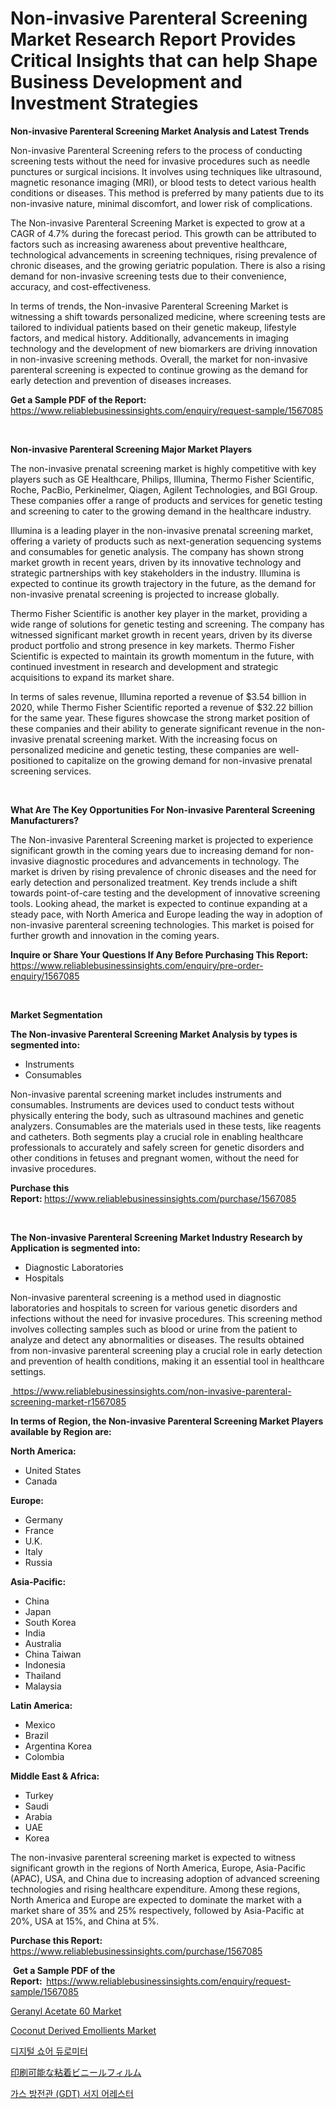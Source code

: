 <p><h1>Non-invasive Parenteral Screening Market Research Report Provides Critical Insights that can help Shape Business Development and Investment Strategies</h1></p><p><strong>Non-invasive Parenteral Screening Market Analysis and Latest Trends</strong></p>
<p><p>Non-invasive Parenteral Screening refers to the process of conducting screening tests without the need for invasive procedures such as needle punctures or surgical incisions. It involves using techniques like ultrasound, magnetic resonance imaging (MRI), or blood tests to detect various health conditions or diseases. This method is preferred by many patients due to its non-invasive nature, minimal discomfort, and lower risk of complications.</p><p>The Non-invasive Parenteral Screening Market is expected to grow at a CAGR of 4.7% during the forecast period. This growth can be attributed to factors such as increasing awareness about preventive healthcare, technological advancements in screening techniques, rising prevalence of chronic diseases, and the growing geriatric population. There is also a rising demand for non-invasive screening tests due to their convenience, accuracy, and cost-effectiveness.</p><p>In terms of trends, the Non-invasive Parenteral Screening Market is witnessing a shift towards personalized medicine, where screening tests are tailored to individual patients based on their genetic makeup, lifestyle factors, and medical history. Additionally, advancements in imaging technology and the development of new biomarkers are driving innovation in non-invasive screening methods. Overall, the market for non-invasive parenteral screening is expected to continue growing as the demand for early detection and prevention of diseases increases.</p></p>
<p><strong>Get a Sample PDF of the Report:&nbsp;</strong> <a href="https://www.reliablebusinessinsights.com/enquiry/request-sample/1567085">https://www.reliablebusinessinsights.com/enquiry/request-sample/1567085</a></p>
<p>&nbsp;</p>
<p><strong>Non-invasive Parenteral Screening Major Market Players</strong></p>
<p><p>The non-invasive prenatal screening market is highly competitive with key players such as GE Healthcare, Philips, Illumina, Thermo Fisher Scientific, Roche, PacBio, Perkinelmer, Qiagen, Agilent Technologies, and BGI Group. These companies offer a range of products and services for genetic testing and screening to cater to the growing demand in the healthcare industry.</p><p>Illumina is a leading player in the non-invasive prenatal screening market, offering a variety of products such as next-generation sequencing systems and consumables for genetic analysis. The company has shown strong market growth in recent years, driven by its innovative technology and strategic partnerships with key stakeholders in the industry. Illumina is expected to continue its growth trajectory in the future, as the demand for non-invasive prenatal screening is projected to increase globally.</p><p>Thermo Fisher Scientific is another key player in the market, providing a wide range of solutions for genetic testing and screening. The company has witnessed significant market growth in recent years, driven by its diverse product portfolio and strong presence in key markets. Thermo Fisher Scientific is expected to maintain its growth momentum in the future, with continued investment in research and development and strategic acquisitions to expand its market share.</p><p>In terms of sales revenue, Illumina reported a revenue of $3.54 billion in 2020, while Thermo Fisher Scientific reported a revenue of $32.22 billion for the same year. These figures showcase the strong market position of these companies and their ability to generate significant revenue in the non-invasive prenatal screening market. With the increasing focus on personalized medicine and genetic testing, these companies are well-positioned to capitalize on the growing demand for non-invasive prenatal screening services.</p></p>
<p>&nbsp;</p>
<p><strong>What Are The Key Opportunities For Non-invasive Parenteral Screening Manufacturers?</strong></p>
<p><p>The Non-invasive Parenteral Screening market is projected to experience significant growth in the coming years due to increasing demand for non-invasive diagnostic procedures and advancements in technology. The market is driven by rising prevalence of chronic diseases and the need for early detection and personalized treatment. Key trends include a shift towards point-of-care testing and the development of innovative screening tools. Looking ahead, the market is expected to continue expanding at a steady pace, with North America and Europe leading the way in adoption of non-invasive parenteral screening technologies. This market is poised for further growth and innovation in the coming years.</p></p>
<p><strong>Inquire or Share Your Questions If Any Before Purchasing This Report:</strong> <a href="https://www.reliablebusinessinsights.com/enquiry/pre-order-enquiry/1567085">https://www.reliablebusinessinsights.com/enquiry/pre-order-enquiry/1567085</a></p>
<p>&nbsp;</p>
<p><strong>Market Segmentation</strong></p>
<p><strong>The Non-invasive Parenteral Screening Market Analysis by types is segmented into:</strong></p>
<p><ul><li>Instruments</li><li>Consumables</li></ul></p>
<p><p>Non-invasive parental screening market includes instruments and consumables. Instruments are devices used to conduct tests without physically entering the body, such as ultrasound machines and genetic analyzers. Consumables are the materials used in these tests, like reagents and catheters. Both segments play a crucial role in enabling healthcare professionals to accurately and safely screen for genetic disorders and other conditions in fetuses and pregnant women, without the need for invasive procedures.</p></p>
<p><strong>Purchase this Report:&nbsp;</strong><a href="https://www.reliablebusinessinsights.com/purchase/1567085">https://www.reliablebusinessinsights.com/purchase/1567085</a></p>
<p>&nbsp;</p>
<p><strong>The Non-invasive Parenteral Screening Market Industry Research by Application is segmented into:</strong></p>
<p><ul><li>Diagnostic Laboratories</li><li>Hospitals</li></ul></p>
<p><p>Non-invasive parenteral screening is a method used in diagnostic laboratories and hospitals to screen for various genetic disorders and infections without the need for invasive procedures. This screening method involves collecting samples such as blood or urine from the patient to analyze and detect any abnormalities or diseases. The results obtained from non-invasive parenteral screening play a crucial role in early detection and prevention of health conditions, making it an essential tool in healthcare settings.</p></p>
<p><a href="https://www.reliablebusinessinsights.com/non-invasive-parenteral-screening-market-r1567085">&nbsp;https://www.reliablebusinessinsights.com/non-invasive-parenteral-screening-market-r1567085</a></p>
<p><strong>In terms of Region, the Non-invasive Parenteral Screening Market Players available by Region are:</strong></p>
<p>
    <p> <strong> North America: </strong>
        <ul>
            <li>United States</li>
            <li>Canada</li>
        </ul>
        </p> 
    <p> <strong> Europe: </strong>
        <ul>
            <li>Germany</li>
            <li>France</li>
            <li>U.K.</li>
            <li>Italy</li>
            <li>Russia</li>
        </ul>
        </p> 
    <p> <strong> Asia-Pacific: </strong>
        <ul>
            <li>China</li>
            <li>Japan</li>
            <li>South Korea</li>
            <li>India</li>
            <li>Australia</li>
            <li>China Taiwan</li>
            <li>Indonesia</li>
            <li>Thailand</li>
            <li>Malaysia</li>
        </ul>
        </p> 
    <p> <strong> Latin America: </strong>
        <ul>
            <li>Mexico</li>
            <li>Brazil</li>
            <li>Argentina Korea</li>
            <li>Colombia</li>
        </ul>
        </p> 
    <p> <strong> Middle East & Africa: </strong>
        <ul>
            <li>Turkey</li>
            <li>Saudi</li>
            <li>Arabia</li>
            <li>UAE</li>
            <li>Korea</li>
        </ul>
    </p>
    </p>
<p><p>The non-invasive parenteral screening market is expected to witness significant growth in the regions of North America, Europe, Asia-Pacific (APAC), USA, and China due to increasing adoption of advanced screening technologies and rising healthcare expenditure. Among these regions, North America and Europe are expected to dominate the market with a market share of 35% and 25% respectively, followed by Asia-Pacific at 20%, USA at 15%, and China at 5%.</p></p>
<p><strong>Purchase this Report: </strong><a href="https://www.reliablebusinessinsights.com/purchase/1567085">https://www.reliablebusinessinsights.com/purchase/1567085</a></p>
<p>&nbsp;<strong>Get a Sample PDF of the Report:&nbsp;&nbsp;</strong><a href="https://www.reliablebusinessinsights.com/enquiry/request-sample/1567085">https://www.reliablebusinessinsights.com/enquiry/request-sample/1567085</a></p>
<p><strong></strong></p>
<p><p><a href="https://github.com/HenrietteMills1/Market-Research-Report-List-1/blob/main/geranyl-acetate-60-market.md">Geranyl Acetate 60 Market</a></p><p><a href="https://github.com/JameTravis/Market-Research-Report-List-5/blob/main/coconut-derived-emollients-market.md">Coconut Derived Emollients Market</a></p><p><a href="https://github.com/Marcosoenrt565736/Market-Research-Report-List-1/blob/main/863622584760.md">디지털 쇼어 듀로미터</a></p><p><a href="https://github.com/CieloStamm/Market-Research-Report-List-1/blob/main/634130991887.md">印刷可能な粘着ビニールフィルム</a></p><p><a href="https://github.com/romeshmittrochakma11/Market-Research-Report-List-1/blob/main/453467284761.md">가스 방전관 (GDT) 서지 어레스터</a></p></p>